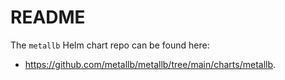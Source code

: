 # README
The `metallb` Helm chart repo can be found here:
- <https://github.com/metallb/metallb/tree/main/charts/metallb>.
